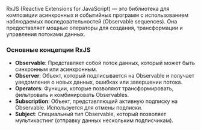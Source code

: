 
RxJS (Reactive Extensions for JavaScript) — это библиотека для композиции асинхронных и событийных программ с использованием наблюдаемых последовательностей (Observable sequences). Она предоставляет мощные операторы для создания, трансформации и управления потоками данных.

### Основные концепции RxJS

- **Observable**: Представляет собой поток данных, который может быть синхронным или асинхронным.
- **Observer**: Объект, который подписывается на Observable и получает уведомления о новых данных, ошибках или завершении потока.
- **Operators**: Функции, которые позволяют трансформировать, фильтровать и комбинировать Observables.
- **Subscription**: Объект, представляющий активную подписку на Observable. Используется для отмены подписки.
- **Subject**: Специальный тип Observable, который позволяет мультикастинг (отправку данных нескольким подписчикам).